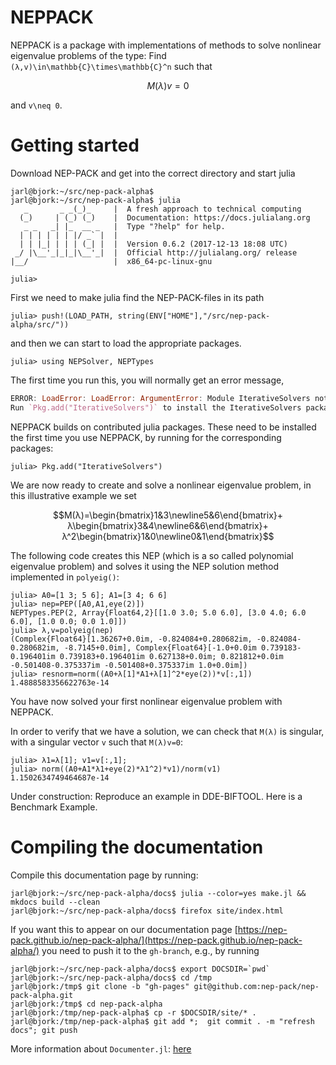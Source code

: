 
# NEPPACK 

NEPPACK is a package with implementations of methods to solve nonlinear eigenvalue problems of
the type: Find ``(λ,v)\in\mathbb{C}\times\mathbb{C}^n`` such that
```math
M(λ)v=0
```
and ``v\neq 0``. 


# Getting started

Download NEP-PACK and get into the correct directory and start julia

```
jarl@bjork:~/src/nep-pack-alpha$
jarl@bjork:~/src/nep-pack-alpha$ julia
   _       _ _(_)_     |  A fresh approach to technical computing
  (_)     | (_) (_)    |  Documentation: https://docs.julialang.org
   _ _   _| |_  __ _   |  Type "?help" for help.
  | | | | | | |/ _` |  |
  | | |_| | | | (_| |  |  Version 0.6.2 (2017-12-13 18:08 UTC)
 _/ |\__'_|_|_|\__'_|  |  Official http://julialang.org/ release
|__/                   |  x86_64-pc-linux-gnu

julia> 
```

First we need to make julia find the NEP-PACK-files in its path
```julia-repl
julia> push!(LOAD_PATH, string(ENV["HOME"],"/src/nep-pack-alpha/src/"))
```
and then we can start to load the appropriate packages. 
```julia-repl
julia> using NEPSolver, NEPTypes
```
The first time you run this, you will normally get an error message,
```julia
ERROR: LoadError: LoadError: ArgumentError: Module IterativeSolvers not found in current path.
Run `Pkg.add("IterativeSolvers")` to install the IterativeSolvers package.
```
NEPPACK builds on contributed julia packages.
These need to be installed the first time you use NEPPACK,
by running for the corresponding packages:
```julia-repl
julia> Pkg.add("IterativeSolvers")
```

We are now ready to create and solve a nonlinear eigenvalue problem, in this
illustrative example we set

```math
M(λ)=\begin{bmatrix}1&3\newline5&6\end{bmatrix}+
λ\begin{bmatrix}3&4\newline6&6\end{bmatrix}+
λ^2\begin{bmatrix}1&0\newline0&1\end{bmatrix}
```
The following code creates this NEP (which is a so called polynomial eigenvalue problem)
and solves it using the NEP solution method implemented in `polyeig()`:
```julia-repl
julia> A0=[1 3; 5 6]; A1=[3 4; 6 6]
julia> nep=PEP([A0,A1,eye(2)])
NEPTypes.PEP(2, Array{Float64,2}[[1.0 3.0; 5.0 6.0], [3.0 4.0; 6.0 6.0], [1.0 0.0; 0.0 1.0]])
julia> λ,v=polyeig(nep)
(Complex{Float64}[1.36267+0.0im, -0.824084+0.280682im, -0.824084-0.280682im, -8.7145+0.0im], Complex{Float64}[-1.0+0.0im 0.739183-0.196401im 0.739183+0.196401im 0.627138+0.0im; 0.821812+0.0im -0.501408-0.375337im -0.501408+0.375337im 1.0+0.0im])
julia> resnorm=norm((A0+λ[1]*A1+λ[1]^2*eye(2))*v[:,1])
1.4888583356622763e-14
```
You have now solved your first nonlinear eigenvalue
problem with NEPPACK. 

In order to verify that we have a solution, we can check that  ``M(λ)`` is singular,
with a singular vector ``v`` such that ``M(λ)v=0``:
```julia-repl
julia> λ1=λ[1]; v1=v[:,1];
julia> norm((A0+A1*λ1+eye(2)*λ1^2)*v1)/norm(v1)
1.1502634749464687e-14
```




Under construction: Reproduce an example in DDE-BIFTOOL. Here is a Benchmark Example. 





# Compiling the documentation

Compile this documentation page by running:
```
jarl@bjork:~/src/nep-pack-alpha/docs$ julia --color=yes make.jl &&  mkdocs build --clean
jarl@bjork:~/src/nep-pack-alpha/docs$ firefox site/index.html
```
If you want this to appear on our documentation page
[https://nep-pack.github.io/nep-pack-alpha/](https://nep-pack.github.io/nep-pack-alpha/)
you need to push it to the `gh-branch`, e.g.,  by running
```
jarl@bjork:~/src/nep-pack-alpha/docs$ export DOCSDIR=`pwd`
jarl@bjork:~/src/nep-pack-alpha/docs$ cd /tmp
jarl@bjork:/tmp$ git clone -b "gh-pages" git@github.com:nep-pack/nep-pack-alpha.git
jarl@bjork:/tmp$ cd nep-pack-alpha
jarl@bjork:/tmp/nep-pack-alpha$ cp -r $DOCSDIR/site/* .
jarl@bjork:/tmp/nep-pack-alpha$ git add *;  git commit . -m "refresh docs"; git push
```


More information about `Documenter.jl`: [here](https://juliadocs.github.io/Documenter.jl/v0.1.3/man/guide/#Package-Guide-1)




